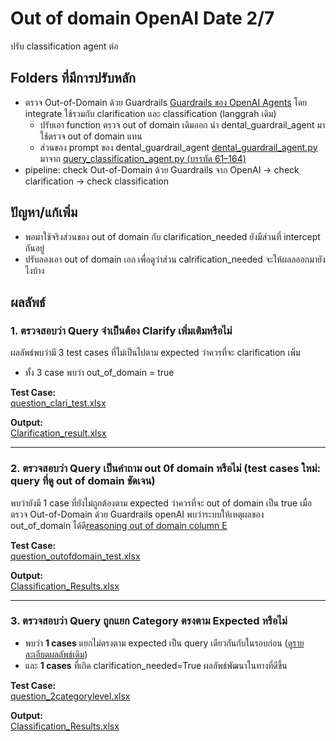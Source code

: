 # Out of domain OpenAI Date 2/7
ปรับ classification agent ต่อ

## Folders ที่มีการปรับหลัก
- ตรวจ Out-of-Domain ด้วย Guardrails [Guardrails ของ OpenAI Agents](https://openai.github.io/openai-agents-python/guardrails/) โดย integrate ใช้รวมกับ clarification และ classification (langgrah เดิม)
  - ปรับเอา function ตรวจ out of domain เดิมออก นำ dental_guardrail_agent มาใช้ตรวจ out of domain แทน 
  - ส่วนของ prompt ของ dental_guardrail_agent [dental_guardrail_agent.py](https://github.com/ffahpatcha/senior_project_update/blob/main/outOfDomain_openAI/my_agents/dental_guardrail_agent.py) มาจาก [query_classification_agent.py (บรรทัด 61–164)](https://github.com/ffahpatcha/senior_project_update/blob/main/seniorProject_withoutStructure_Output_18_6/agents/query_classification_agent.py#L61-L164)
- pipeline: check Out-of-Domain ด้วย Guardrails จาก OpenAI -> check clarification -> check classification

## ปัญหา/แก้เพิ่ม
- พอมาใช้จริงส่วนของ out of domain กับ clarification_needed ยังมีส่วนที่ intercept กันอยู่
- ปรับลองเอา out of domain เอก เพื่อดูว่าส่วน calrification_needed จะให้ผลลออกมายังไงบ้าง

## ผลลัพธ์

### 1. ตรวจสอบว่า Query จำเป็นต้อง Clarify เพิ่มเติมหรือไม่

ผลลัพธ์พบว่ามี 3  test cases ที่ไม่เป็นไปตาม expected ว่าควรที่จะ clarification เพิ่ม 
- ทั้ง 3 case พบว่า out_of_domain = true

**Test Case:**  
[question_clari_test.xlsx](https://raw.githubusercontent.com/ffahpatcha/senior_project_update/main/pipeline_v2_clarity_first_25_6/test_case/question_clari_test.xlsx)

**Output:**  
[Clarification_result.xlsx](https://raw.githubusercontent.com/ffahpatcha/senior_project_update/main/outOfDomain_openAI/test_case/results_clari_outOfDomain_openAI.xlsx)


---
### 2. ตรวจสอบว่า Query เป็นคำถาม out 0f domain หรือไม่ (test cases ใหม่: query ที่ดู out of domain ชัดเจน)

พบว่ายังมี 1 case ที่ยังไม่ถูกต้องตาม expected ว่าควรที่จะ out of domain เป็น true 
เมื่อตรวจ Out-of-Domain ด้วย Guardrails openAI พบว่าระบบให้เหตุผลของ out_of_domain ได้ดี[reasoning out of domain column E](https://raw.githubusercontent.com/ffahpatcha/senior_project_update/main/outOfDomain_openAI/test_case/evaluation_results.xlsx)

**Test Case:**  
[question_outofdomain_test.xlsx](https://raw.githubusercontent.com/ffahpatcha/senior_project_update/main/withoutOutofDomain_samePrompt_25_6/test_case/question_outofdomain_test.xlsx)

**Output:**  
[Classification_Results.xlsx](https://raw.githubusercontent.com/ffahpatcha/senior_project_update/main/outOfDomain_openAI/test_case/evaluation_results.xlsx)



---

### 3. ตรวจสอบว่า Query ถูกแยก Category ตรงตาม Expected หรือไม่

- พบว่า **1 cases** แยกไม่ตรงตาม expected  เป็น query เดียวกันกับในรอบก่อน ([ดูรายละเอียดผลลัพธ์เดิม](https://github.com/ffahpatcha/senior_project_update/tree/main/seniorProject_withStruture_Output_11_6#%E0%B8%9C%E0%B8%A5%E0%B8%A5%E0%B8%B1%E0%B8%9E%E0%B8%98%E0%B9%8C))
- และ **1 cases** ที่เกิด clarification_needed=True
ผลลัพธ์พัฒนาในทางที่ดีขึ้น 

**Test Case:**  
[question_2categorylevel.xlsx](https://raw.githubusercontent.com/ffahpatcha/senior_project_update/main/pipeline_v2_clarity_first_25_6/test_case/question_2categorylevel.xlsx)

**Output:**  
[Classification_Results.xlsx](https://raw.githubusercontent.com/ffahpatcha/senior_project_update/main/outOfDomain_openAI/test_case/results_outOfDomain_openAI.xlsx)


